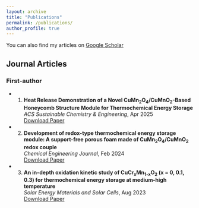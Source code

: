 ```yaml
---
layout: archive
title: "Publications"
permalink: /publications/
author_profile: true
---
```


You can also find my articles on [Google Scholar](https://scholar.google.com/citations?user=6npMlFQAAAAJ&hl=zh-CN)


## Journal Articles

### First-author

- 1. **Heat Release Demonstration of a Novel CuMn<sub>2</sub>O<sub>4</sub>/CuMnO<sub>2</sub>-Based Honeycomb Structure Module for Thermochemical Energy Storage**  
  *ACS Sustainable Chemistry & Engineering*, Apr 2025  
  [Download Paper](https://pubs.acs.org/doi/10.1021/acssuschemeng.4c10715)

- 2. **Development of redox-type thermochemical energy storage module: A support-free porous foam made of CuMn<sub>2</sub>O<sub>4</sub>/CuMnO<sub>2</sub> redox couple**  
  *Chemical Engineering Journal*, Feb 2024  
  [Download Paper](https://linkinghub.elsevier.com/retrieve/pii/S1385894724010258)

- 3. **An in-depth oxidation kinetic study of CuCr<sub>x</sub>Mn<sub>1-x</sub>O<sub>2</sub> (x = 0, 0.1, 0.3) for thermochemical energy storage at medium-high temperature**  
  *Solar Energy Materials and Solar Cells*, Aug 2023  
  [Download Paper](https://linkinghub.elsevier.com/retrieve/pii/S0927024823003161)


